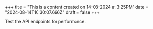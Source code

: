 +++
title = "This is a content created on 14-08-2024 at 3:25PM"
date = "2024-08-14T10:30:07.696Z"
draft = false
+++

  Test the API endpoints for performance.
        